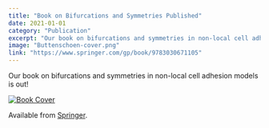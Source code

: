 ```yaml
---
title: "Book on Bifurcations and Symmetries Published"
date: 2021-01-01
category: "Publication"
excerpt: "Our book on bifurcations and symmetries in non-local cell adhesion models is now available from Springer."
image: "Buttenschoen-cover.png"
link: "https://www.springer.com/gp/book/9783030671105"
---
```


Our book on bifurcations and symmetries in non-local cell adhesion models is out!

[![Book Cover](https://www.buttenschoen.ca/images/Buttenschoen-cover.png)](https://www.springer.com/gp/book/9783030671105)

Available from [Springer](https://www.springer.com/gp/book/9783030671105).

